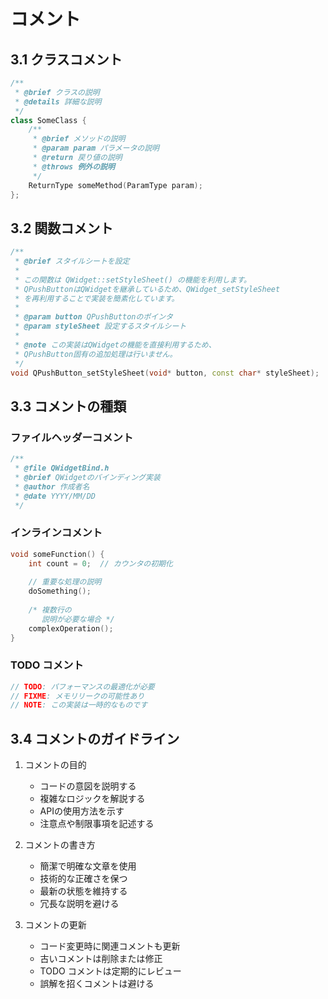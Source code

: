 # コメント

## 3.1 クラスコメント
```cpp
/**
 * @brief クラスの説明
 * @details 詳細な説明
 */
class SomeClass {
    /**
     * @brief メソッドの説明
     * @param param パラメータの説明
     * @return 戻り値の説明
     * @throws 例外の説明
     */
    ReturnType someMethod(ParamType param);
};
```

## 3.2 関数コメント
```cpp
/**
 * @brief スタイルシートを設定
 * 
 * この関数は QWidget::setStyleSheet() の機能を利用します。
 * QPushButtonはQWidgetを継承しているため、QWidget_setStyleSheet
 * を再利用することで実装を簡素化しています。
 *
 * @param button QPushButtonのポインタ
 * @param styleSheet 設定するスタイルシート
 * 
 * @note この実装はQWidgetの機能を直接利用するため、
 * QPushButton固有の追加処理は行いません。
 */
void QPushButton_setStyleSheet(void* button, const char* styleSheet);
```

## 3.3 コメントの種類

### ファイルヘッダーコメント
```cpp
/**
 * @file QWidgetBind.h
 * @brief QWidgetのバインディング実装
 * @author 作成者名
 * @date YYYY/MM/DD
 */
```

### インラインコメント
```cpp
void someFunction() {
    int count = 0;  // カウンタの初期化
    
    // 重要な処理の説明
    doSomething();
    
    /* 複数行の
       説明が必要な場合 */
    complexOperation();
}
```

### TODO コメント
```cpp
// TODO: パフォーマンスの最適化が必要
// FIXME: メモリリークの可能性あり
// NOTE: この実装は一時的なものです
```

## 3.4 コメントのガイドライン

1. コメントの目的
   - コードの意図を説明する
   - 複雑なロジックを解説する
   - APIの使用方法を示す
   - 注意点や制限事項を記述する

2. コメントの書き方
   - 簡潔で明確な文章を使用
   - 技術的な正確さを保つ
   - 最新の状態を維持する
   - 冗長な説明を避ける

3. コメントの更新
   - コード変更時に関連コメントも更新
   - 古いコメントは削除または修正
   - TODO コメントは定期的にレビュー
   - 誤解を招くコメントは避ける
